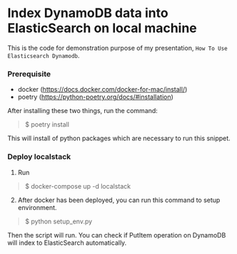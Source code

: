 # Index DynamoDB data into ElasticSearch on local machine

This is the code for demonstration purpose of my presentation, `How To Use Elasticsearch Dynamodb`.

### Prerequisite

- docker (https://docs.docker.com/docker-for-mac/install/)
- poetry (https://python-poetry.org/docs/#installation)

After installing these two things, run the command:

> $ poetry install

This will install of python packages which are necessary to run this snippet.

### Deploy localstack

1. Run 

> $ docker-compose up -d localstack

2. After docker has been deployed, you can run this command to setup environment.

> $ python setup_env.py

Then the script will run. You can check if PutItem operation on DynamoDB will index to ElasticSearch automatically.

